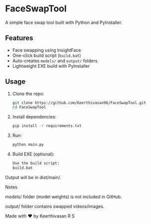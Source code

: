 # FaceSwapTool

A simple face swap tool built with Python and PyInstaller.

## Features
- Face swapping using InsightFace  
- One-click build script (`build.bat`)  
- Auto-creates `models/` and `output/` folders  
- Lightweight EXE build with PyInstaller  

## Usage
1. Clone the repo:
   ```bash
   git clone https://github.com/Keerthivasan96/FaceSwapTool.git
   cd FaceSwapTool


2. Install dependencies:
   ```bash
   pip install -r requirements.txt

3. Run:
   ```bash
   python main.py


4. Build EXE (optional):
   ```bash
   Use the build script:
   build.bat


Output will be in dist/main/.

Notes

models/ folder (model weights) is not included in GitHub.

output/ folder contains swapped videos/images.

Made with ❤️ by Keerthivasan R S
